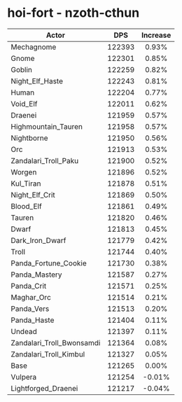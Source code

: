 # hoi-fort - nzoth-cthun
| Actor | DPS | Increase |
|---|:---:|:---:|
|Mechagnome|122393|0.93%|
|Gnome|122301|0.85%|
|Goblin|122259|0.82%|
|Night_Elf_Haste|122243|0.81%|
|Human|122204|0.77%|
|Void_Elf|122011|0.62%|
|Draenei|121959|0.57%|
|Highmountain_Tauren|121958|0.57%|
|Nightborne|121950|0.56%|
|Orc|121913|0.53%|
|Zandalari_Troll_Paku|121900|0.52%|
|Worgen|121896|0.52%|
|Kul_Tiran|121878|0.51%|
|Night_Elf_Crit|121869|0.50%|
|Blood_Elf|121861|0.49%|
|Tauren|121820|0.46%|
|Dwarf|121813|0.45%|
|Dark_Iron_Dwarf|121779|0.42%|
|Troll|121744|0.40%|
|Panda_Fortune_Cookie|121730|0.38%|
|Panda_Mastery|121587|0.27%|
|Panda_Crit|121571|0.25%|
|Maghar_Orc|121514|0.21%|
|Panda_Vers|121513|0.20%|
|Panda_Haste|121404|0.11%|
|Undead|121397|0.11%|
|Zandalari_Troll_Bwonsamdi|121364|0.08%|
|Zandalari_Troll_Kimbul|121327|0.05%|
|Base|121265|0.00%|
|Vulpera|121254|-0.01%|
|Lightforged_Draenei|121217|-0.04%|
